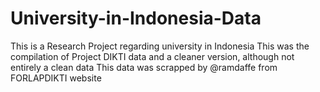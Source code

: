 # University-in-Indonesia-Data
This is a Research Project regarding university in Indonesia 
This was the compilation of Project DIKTI data and a cleaner version, although not entirely a clean data
This data was scrapped by @ramdaffe from FORLAPDIKTI website
